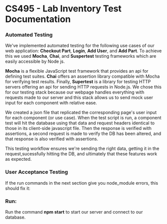# CS495 - Lab Inventory Test Documentation

### Automated Testing
We've implemented automated testing for the following use cases of our web application: **Checkout Part**, **Login**, **Add User**, and **Add Part**. To achieve this we used **Mocha**, **Chai**, and **Suspertest** testing frameworks which are easily accessible by Node js.

**Mocha** is a flexible JavaScript test framework that provides an api for defining test suites. **Chai** offers an assertion library compatible with Mocha for verifying test results. Finally, **Supertest** is a library for testing HTTP servers offering an api for sending HTTP requests in Node.js. We chose this for our testing stack because our webpage handles everything with requests made to our server and this stack allows us to send mock user input for each component with relative ease.

We created a json file that replicated the corresponding page's user input for each component (or use case). When the test script is run, a component test will hit the database using that data and request headers identical to those in its client-side javascript file. Then the response is verified with assertions, a second request is made to verify the DB has been altered, and that response is also verified with assertions. 

This testing workflow ensures we're sending the right data, getting it in the request,sucessfully hitting the DB, and ultimately that these features work as expected.


### User Acceptance Testing
If the run commands in the next section give you node_module errors, this should fix it:
  
### Run:
Run the command  **npm start**  to start our server and connect to our database.

